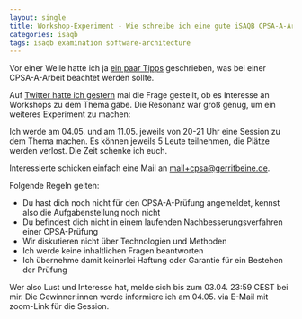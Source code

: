 ```yaml
---
layout: single
title: Workshop-Experiment - Wie schreibe ich eine gute iSAQB CPSA-A-Arbeit?
categories: isaqb
tags: isaqb examination software-architecture
---
```


Vor einer Weile hatte ich ja [ein paar Tipps](https://gerritbeine.de/isaqb/iSAQB-CPSA-A/) geschrieben, was bei einer CPSA-A-Arbeit beachtet werden sollte.

Auf [Twitter hatte ich gestern](https://twitter.com/GerritBeine/status/1387718687419994112) mal die Frage gestellt, ob es Interesse an Workshops zu dem Thema gäbe.
Die Resonanz war groß genug, um ein weiteres Experiment zu machen:

Ich werde am 04.05. und am 11.05. jeweils von 20-21 Uhr eine Session zu dem Thema machen.
Es können jeweils 5 Leute teilnehmen, die Plätze werden verlost.
Die Zeit schenke ich euch.

Interessierte schicken einfach eine Mail an mail+cpsa@gerritbeine.de.

Folgende Regeln gelten:
- Du hast dich noch nicht für den CPSA-A-Prüfung angemeldet, kennst also die Aufgabenstellung noch nicht
- Du befindest dich nicht in einem laufenden Nachbesserungsverfahren einer CPSA-Prüfung
- Wir diskutieren nicht über Technologien und Methoden
- Ich werde keine inhaltlichen Fragen beantworten
- Ich übernehme damit keinerlei Haftung oder Garantie für ein Bestehen der Prüfung

Wer also Lust und Interesse hat, melde sich bis zum 03.04. 23:59 CEST bei mir.
Die Gewinner:innen werde informiere ich am 04.05. via E-Mail mit zoom-Link für die Session.
